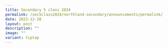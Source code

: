 ```yaml
---
title: Secondary 5 class 2024
permalink: /sec5class2024/northland-secondary/announcements/permalink/
date: 2023-12-28
layout: post
description: ""
image: ""
variant: tiptap
---
```

